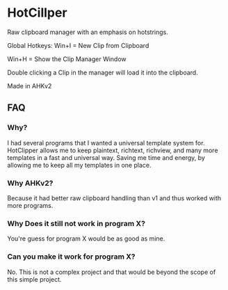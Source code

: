 # HotCillper
Raw clipboard manager with an emphasis on hotstrings.

Global Hotkeys:
Win+I = New Clip from Clipboard

Win+H = Show the Clip Manager Window

Double clicking a Clip in the manager will load it into the clipboard.

Made in AHKv2

## FAQ 
### Why?
I had several programs that I wanted a universal template system for.
HotClipper allows me to keep plaintext, richtext, richview, and many more templates in a fast and universal way.
Saving me time and energy, by allowing me to keep all my templates in one place.

### Why AHKv2?
Because it had better raw clipboard handling than v1 and thus worked with more programs.

### Why Does it still not work in program X?
You're guess for program X would be as good as mine.

### Can you make it work for program X?
No. This is not a complex project and that would be beyond the scope of this simple project.
